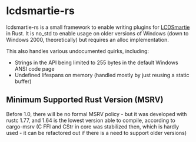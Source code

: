 # lcdsmartie-rs

lcdsmartie-rs is a small framework to enable writing plugins for [LCDSmartie](https://github.com/LCD-Smartie/LCDSmartie) in Rust.
It is no_std to enable usage on older versions of Windows (down to Windows 2000, theoretically) but requires an alloc implementation.
 
This also handles various undocumented quirks, including:
* Strings in the API being limited to 255 bytes in the default Windows ANSI code page
* Undefined lifespans on memory (handled mostly by just reusing a static buffer)
 
## Minimum Supported Rust Version (MSRV)
Before 1.0, there will be no formal MSRV policy - but it was developed with rustc 1.77, and 1.64 is the lowest version able to compile, according to cargo-msrv (C FFI and CStr in core was stabilized then, which is hardly used - it can be refactored out if there is a need to support older versions)